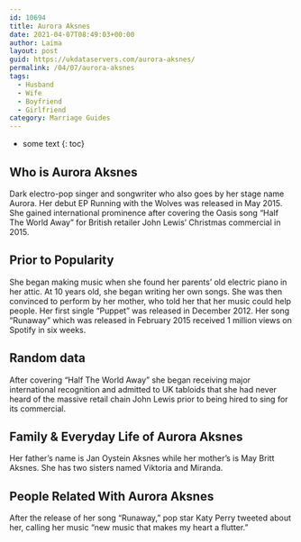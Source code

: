 ```yaml
---
id: 10694
title: Aurora Aksnes
date: 2021-04-07T08:49:03+00:00
author: Laima
layout: post
guid: https://ukdataservers.com/aurora-aksnes/
permalink: /04/07/aurora-aksnes
tags:
  - Husband
  - Wife
  - Boyfriend
  - Girlfriend
category: Marriage Guides
---
```


* some text
{: toc}


## Who is Aurora Aksnes
                  
                  
                  
Dark electro-pop singer and songwriter who also goes by her stage name Aurora. Her debut EP Running with the Wolves was released in May 2015. She gained international prominence after covering the Oasis song &#8220;Half The World Away&#8221; for British retailer John Lewis&#8217; Christmas commercial in 2015.
                  
              
            
              
            
                
                
                
## Prior to Popularity
                  
                  
                  
She began making music when she found her parents&#8217; old electric piano in her attic. At 10 years old, she began writing her own songs. She was then convinced to perform by her mother, who told her that her music could help people. Her first single &#8220;Puppet&#8221; was released in December 2012. Her song &#8220;Runaway&#8221; which was released in February 2015 received 1 million views on Spotify in six weeks.
                  
              
            
              
            
                
                
                
## Random data
                  
                  
                  
After covering &#8220;Half The World Away&#8221; she began receiving major international recognition and admitted to UK tabloids that she had never heard of the massive retail chain John Lewis prior to being hired to sing for its commercial.
                  
              
            
              
            
                
                
                
## Family & Everyday Life of Aurora Aksnes
                  
                  
                  
Her father&#8217;s name is Jan Oystein Aksnes while her mother&#8217;s is May Britt Aksnes. She has two sisters named Viktoria and Miranda.
                  
              
            
              
            
                
                
                
## People Related With Aurora Aksnes
                  
                  
                  
After the release of her song &#8220;Runaway,&#8221; pop star Katy Perry tweeted about her, calling her music &#8220;new music that makes my heart a flutter.&#8221;
                  
              
            
              
            
                
              
            
              
              
            
            
              
            
          
          
          